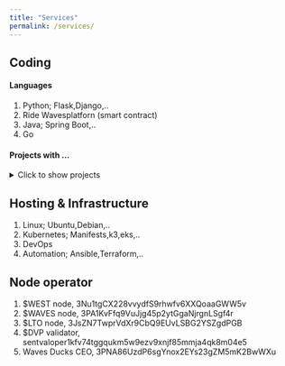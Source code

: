 ```yaml
---
title: "Services"
permalink: /services/
---
```


## Coding
#### Languages
<ol>
<li>Python; Flask,Django,..</li>
<li>Ride Wavesplatforn (smart contract)</li>
<li>Java; Spring Boot,..</li>
<li>Go</li>
</ol>

#### Projects with ...
<details>
  	<summary>Click to show projects</summary>
    <iframe width="100%" height="500px" src="https://bartduisters.com" title="Projects with ...">
    </iframe>
</details>

## Hosting & Infrastructure
<ol>
    <li>Linux; Ubuntu,Debian,..</li>
    <li>Kubernetes; Manifests,k3,eks,..</li>
    <li>DevOps</li>
    <li>Automation; Ansible,Terraform,..</li>
</ol>

## Node operator
<ol>
    <li>$WEST node, 3Nu1tgCX228vvydfS9rhwfv6XXQoaaGWW5v</li>
    <li>$WAVES node, 3PA1KvFfq9VuJjg45p2ytGgaNjrgnLSgf4r</li>
    <li>$LTO node, 3JsZN7TwprVdXr9CbQ9EUvLSBG2YSZgdPGB</li>
    <li>$DVP validator, sentvaloper1kfv74tggqukm5w9ezv9xnjf85mmja4qk8m04e5</li>
    <li>Waves Ducks CEO, 3PNA86UzdP6sgYnox2EYs23gZM5mK2BwWXu</li>
</ol>

